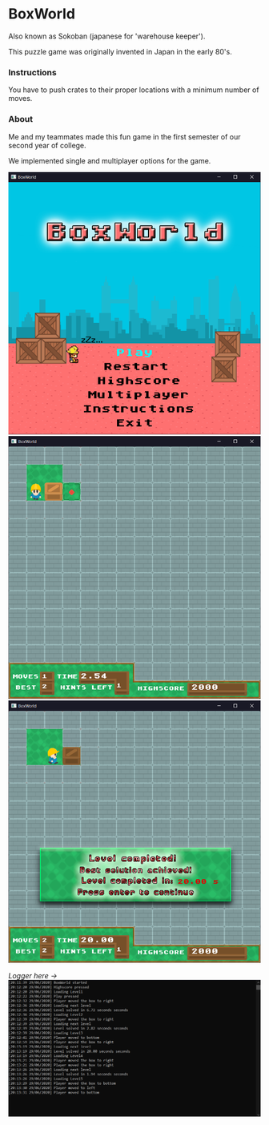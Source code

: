 # BoxWorld

Also known as Sokoban (japanese for 'warehouse keeper').

This puzzle game was originally invented in Japan in the early 80's.

### Instructions

You have to push crates to their proper locations with a minimum number of moves.

### About
Me and my teammates made this fun game in the first semester of our second year of college.

We implemented single and multiplayer options for the game.

![Image 1](/Preview/1.png)
![Image 2](/Preview/2.png)
![Image 3](/Preview/3.png)

*Logger here ->*
![Image 4](/Preview/4.png)

